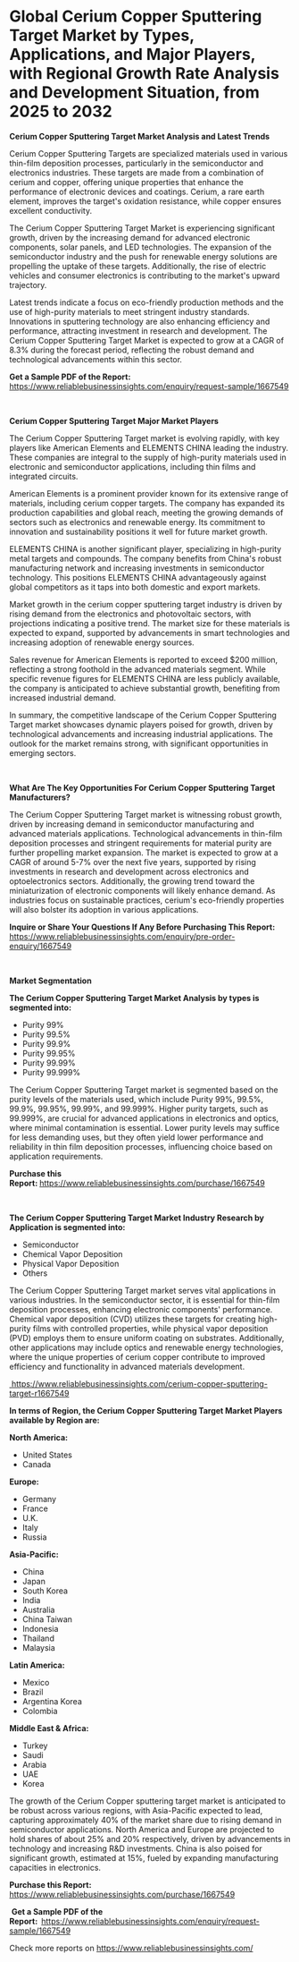 <p><h1>Global Cerium Copper Sputtering Target Market by Types, Applications, and Major Players, with Regional Growth Rate Analysis and Development Situation, from 2025 to 2032</h1></p><p><strong>Cerium Copper Sputtering Target Market Analysis and Latest Trends</strong></p>
<p><p>Cerium Copper Sputtering Targets are specialized materials used in various thin-film deposition processes, particularly in the semiconductor and electronics industries. These targets are made from a combination of cerium and copper, offering unique properties that enhance the performance of electronic devices and coatings. Cerium, a rare earth element, improves the target's oxidation resistance, while copper ensures excellent conductivity.</p><p>The Cerium Copper Sputtering Target Market is experiencing significant growth, driven by the increasing demand for advanced electronic components, solar panels, and LED technologies. The expansion of the semiconductor industry and the push for renewable energy solutions are propelling the uptake of these targets. Additionally, the rise of electric vehicles and consumer electronics is contributing to the market's upward trajectory.</p><p>Latest trends indicate a focus on eco-friendly production methods and the use of high-purity materials to meet stringent industry standards. Innovations in sputtering technology are also enhancing efficiency and performance, attracting investment in research and development. The Cerium Copper Sputtering Target Market is expected to grow at a CAGR of 8.3% during the forecast period, reflecting the robust demand and technological advancements within this sector.</p></p>
<p><strong>Get a Sample PDF of the Report:&nbsp;</strong> <a href="https://www.reliablebusinessinsights.com/enquiry/request-sample/1667549?utm_campaign=3133&utm_medium=2&utm_source=Github&utm_content=ia&utm_term=08032025&utm_id=cerium-copper-sputtering-target">https://www.reliablebusinessinsights.com/enquiry/request-sample/1667549</a></p>
<p>&nbsp;</p>
<p><strong>Cerium Copper Sputtering Target Major Market Players</strong></p>
<p><p>The Cerium Copper Sputtering Target market is evolving rapidly, with key players like American Elements and ELEMENTS CHINA leading the industry. These companies are integral to the supply of high-purity materials used in electronic and semiconductor applications, including thin films and integrated circuits.</p><p>American Elements is a prominent provider known for its extensive range of materials, including cerium copper targets. The company has expanded its production capabilities and global reach, meeting the growing demands of sectors such as electronics and renewable energy. Its commitment to innovation and sustainability positions it well for future market growth.</p><p>ELEMENTS CHINA is another significant player, specializing in high-purity metal targets and compounds. The company benefits from China's robust manufacturing network and increasing investments in semiconductor technology. This positions ELEMENTS CHINA advantageously against global competitors as it taps into both domestic and export markets.</p><p>Market growth in the cerium copper sputtering target industry is driven by rising demand from the electronics and photovoltaic sectors, with projections indicating a positive trend. The market size for these materials is expected to expand, supported by advancements in smart technologies and increasing adoption of renewable energy sources.</p><p>Sales revenue for American Elements is reported to exceed $200 million, reflecting a strong foothold in the advanced materials segment. While specific revenue figures for ELEMENTS CHINA are less publicly available, the company is anticipated to achieve substantial growth, benefiting from increased industrial demand.</p><p>In summary, the competitive landscape of the Cerium Copper Sputtering Target market showcases dynamic players poised for growth, driven by technological advancements and increasing industrial applications. The outlook for the market remains strong, with significant opportunities in emerging sectors.</p></p>
<p>&nbsp;</p>
<p><strong>What Are The Key Opportunities For Cerium Copper Sputtering Target Manufacturers?</strong></p>
<p><p>The Cerium Copper Sputtering Target market is witnessing robust growth, driven by increasing demand in semiconductor manufacturing and advanced materials applications. Technological advancements in thin-film deposition processes and stringent requirements for material purity are further propelling market expansion. The market is expected to grow at a CAGR of around 5-7% over the next five years, supported by rising investments in research and development across electronics and optoelectronics sectors. Additionally, the growing trend toward the miniaturization of electronic components will likely enhance demand. As industries focus on sustainable practices, cerium's eco-friendly properties will also bolster its adoption in various applications.</p></p>
<p><strong>Inquire or Share Your Questions If Any Before Purchasing This Report:</strong> <a href="https://www.reliablebusinessinsights.com/enquiry/pre-order-enquiry/1667549?utm_campaign=3133&utm_medium=2&utm_source=Github&utm_content=ia&utm_term=08032025&utm_id=cerium-copper-sputtering-target">https://www.reliablebusinessinsights.com/enquiry/pre-order-enquiry/1667549</a></p>
<p>&nbsp;</p>
<p><strong>Market Segmentation</strong></p>
<p><strong>The Cerium Copper Sputtering Target Market Analysis by types is segmented into:</strong></p>
<p><ul><li>Purity 99%</li><li>Purity 99.5%</li><li>Purity 99.9%</li><li>Purity 99.95%</li><li>Purity 99.99%</li><li>Purity 99.999%</li></ul></p>
<p><p>The Cerium Copper Sputtering Target market is segmented based on the purity levels of the materials used, which include Purity 99%, 99.5%, 99.9%, 99.95%, 99.99%, and 99.999%. Higher purity targets, such as 99.999%, are crucial for advanced applications in electronics and optics, where minimal contamination is essential. Lower purity levels may suffice for less demanding uses, but they often yield lower performance and reliability in thin film deposition processes, influencing choice based on application requirements.</p></p>
<p><strong>Purchase this Report:&nbsp;</strong><a href="https://www.reliablebusinessinsights.com/purchase/1667549?utm_campaign=3133&utm_medium=2&utm_source=Github&utm_content=ia&utm_term=08032025&utm_id=cerium-copper-sputtering-target">https://www.reliablebusinessinsights.com/purchase/1667549</a></p>
<p>&nbsp;</p>
<p><strong>The Cerium Copper Sputtering Target Market Industry Research by Application is segmented into:</strong></p>
<p><ul><li>Semiconductor</li><li>Chemical Vapor Deposition</li><li>Physical Vapor Deposition</li><li>Others</li></ul></p>
<p><p>The Cerium Copper Sputtering Target market serves vital applications in various industries. In the semiconductor sector, it is essential for thin-film deposition processes, enhancing electronic components' performance. Chemical vapor deposition (CVD) utilizes these targets for creating high-purity films with controlled properties, while physical vapor deposition (PVD) employs them to ensure uniform coating on substrates. Additionally, other applications may include optics and renewable energy technologies, where the unique properties of cerium copper contribute to improved efficiency and functionality in advanced materials development.</p></p>
<p><a href="https://www.reliablebusinessinsights.com/cerium-copper-sputtering-target-r1667549?utm_campaign=3133&utm_medium=2&utm_source=Github&utm_content=ia&utm_term=08032025&utm_id=cerium-copper-sputtering-target">&nbsp;https://www.reliablebusinessinsights.com/cerium-copper-sputtering-target-r1667549</a></p>
<p><strong>In terms of Region, the Cerium Copper Sputtering Target Market Players available by Region are:</strong></p>
<p>
    <p> <strong> North America: </strong>
        <ul>
            <li>United States</li>
            <li>Canada</li>
        </ul>
        </p> 
    <p> <strong> Europe: </strong>
        <ul>
            <li>Germany</li>
            <li>France</li>
            <li>U.K.</li>
            <li>Italy</li>
            <li>Russia</li>
        </ul>
        </p> 
    <p> <strong> Asia-Pacific: </strong>
        <ul>
            <li>China</li>
            <li>Japan</li>
            <li>South Korea</li>
            <li>India</li>
            <li>Australia</li>
            <li>China Taiwan</li>
            <li>Indonesia</li>
            <li>Thailand</li>
            <li>Malaysia</li>
        </ul>
        </p> 
    <p> <strong> Latin America: </strong>
        <ul>
            <li>Mexico</li>
            <li>Brazil</li>
            <li>Argentina Korea</li>
            <li>Colombia</li>
        </ul>
        </p> 
    <p> <strong> Middle East & Africa: </strong>
        <ul>
            <li>Turkey</li>
            <li>Saudi</li>
            <li>Arabia</li>
            <li>UAE</li>
            <li>Korea</li>
        </ul>
    </p>
    </p>
<p><p>The growth of the Cerium Copper sputtering target market is anticipated to be robust across various regions, with Asia-Pacific expected to lead, capturing approximately 40% of the market share due to rising demand in semiconductor applications. North America and Europe are projected to hold shares of about 25% and 20% respectively, driven by advancements in technology and increasing R&D investments. China is also poised for significant growth, estimated at 15%, fueled by expanding manufacturing capacities in electronics.</p></p>
<p><strong>Purchase this Report: </strong><a href="https://www.reliablebusinessinsights.com/purchase/1667549?utm_campaign=3133&utm_medium=2&utm_source=Github&utm_content=ia&utm_term=08032025&utm_id=cerium-copper-sputtering-target">https://www.reliablebusinessinsights.com/purchase/1667549</a></p>
<p>&nbsp;<strong>Get a Sample PDF of the Report:&nbsp;&nbsp;</strong><a href="https://www.reliablebusinessinsights.com/enquiry/request-sample/1667549?utm_campaign=3133&utm_medium=2&utm_source=Github&utm_content=ia&utm_term=08032025&utm_id=cerium-copper-sputtering-target">https://www.reliablebusinessinsights.com/enquiry/request-sample/1667549</a></p>
<p><strong></strong></p>
<p>Check more reports on <a href="https://www.reliablebusinessinsights.com/?utm_campaign=3133&utm_medium=2&utm_source=Github&utm_content=ia&utm_term=08032025&utm_id=cerium-copper-sputtering-target">https://www.reliablebusinessinsights.com/</a></p>
